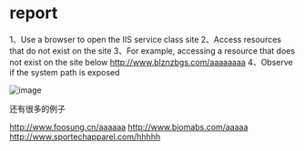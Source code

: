 # report

1、Use a browser to open the IIS service class site
2、Access resources that do not exist on the site
3、For example, accessing a resource that does not exist on the site below
http://www.blznzbgs.com/aaaaaaaa
4、Observe if the system path is exposed

![image](https://user-images.githubusercontent.com/85432534/201358757-ecbc6b2e-41a0-4194-8dea-65b34ccfd543.png)



还有很多的例子

http://www.foosung.cn/aaaaaa
http://www.biomabs.com/aaaaa
http://www.sportechapparel.com/hhhhh
